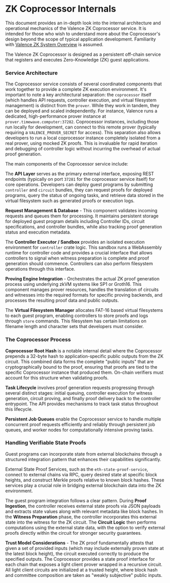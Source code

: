 # ZK Coprocessor Internals

This document provides an in-depth look into the internal architecture and operational mechanics of the Valence ZK Coprocessor service. It is intended for those who wish to understand more about the Coprocessor's design beyond the scope of typical application development. Familiarity with [Valence ZK System Overview](./01_system_overview.md) is assumed.

The Valence ZK Coprocessor is designed as a persistent off-chain service that registers and executes Zero-Knowledge (ZK) guest applications.

### Service Architecture

The Coprocessor service consists of several coordinated components that work together to provide a complete ZK execution environment. It's important to note a key architectural separation: the `coprocessor` itself (which handles API requests, controller execution, and virtual filesystem management) is distinct from the `prover`. While they work in tandem, they can be deployed and scaled independently. For instance, Valence runs a dedicated, high-performance prover instance at `prover.timewave.computer:37282`. Coprocessor instances, including those run locally for development, can connect to this remote prover (typically requiring a `VALENCE_PROVER_SECRET` for access). This separation also allows developers to run a local coprocessor instance completely isolated from a real prover, using mocked ZK proofs. This is invaluable for rapid iteration and debugging of controller logic without incurring the overhead of actual proof generation.

The main components of the Coprocessor service include:

The **API Layer** serves as the primary external interface, exposing REST endpoints (typically on port `37281` for the coprocessor service itself) for core operations. Developers can deploy guest programs by submitting `controller` and `circuit` bundles, they can request proofs for deployed programs, query the status of ongoing tasks, and retrieve data stored in the virtual filesystem such as generated proofs or execution logs.

**Request Management & Database** - This component validates incoming requests and queues them for processing. It maintains persistent storage for deployed guest program details including Controller IDs, circuit specifications, and controller bundles, while also tracking proof generation status and execution metadata.

The **Controller Executor / Sandbox** provides an isolated execution environment for `controller` crate logic. This sandbox runs a WebAssembly runtime for controller code and provides a crucial interface that allows controllers to signal when witness preparation is complete and proof generation should commence. Controllers can also perform filesystem operations through this interface.

**Proving Engine Integration** - Orchestrates the actual ZK proof generation process using underlying zkVM systems like SP1 or Groth16. This component manages prover resources, handles the translation of circuits and witnesses into the required formats for specific proving backends, and processes the resulting proof data and public outputs.

The **Virtual Filesystem Manager** allocates FAT-16 based virtual filesystems to each guest program, enabling controllers to store proofs and logs through `store` commands. This filesystem has certain limitations on filename length and character sets that developers must consider.

### The Coprocessor Process

**Coprocessor Root Hash** is a notable internal detail where the Coprocessor prepends a 32-byte hash to application-specific public outputs from the ZK circuit. This combined data forms the complete "public inputs" that are cryptographically bound to the proof, ensuring that proofs are tied to the specific Coprocessor instance that produced them. On-chain verifiers must account for this structure when validating proofs.

**Task Lifecycle** involves proof generation requests progressing through several distinct stages: initial queuing, controller execution for witness generation, circuit proving, and finally proof delivery back to the controller entrypoint. The API provides mechanisms to track task status throughout this lifecycle.

**Persistent Job Queues** enable the Coprocessor service to handle multiple concurrent proof requests efficiently and reliably through persistent job queues, and worker nodes for computationally intensive proving tasks.

### Handling Verifiable State Proofs

Guest programs can incorporate state from external blockchains through a structured integration pattern that enhances their capabilities significantly.

External State Proof Services, such as the `eth-state-proof-service`, connect to external chains via RPC, query desired state at specific block heights, and construct Merkle proofs relative to known block hashes. These services play a crucial role in bridging external blockchain data into the ZK environment.

The guest program integration follows a clear pattern. During **Proof Ingestion**, the controller receives external state proofs via JSON payloads and extracts state values along with relevant metadata like block hashes. In the **Witness Preparation** phase, the controller incorporates this external state into the witness for the ZK circuit. The **Circuit Logic** then performs computations using the external state data, with the option to verify external proofs directly within the circuit for stronger security guarantees.

**Trust Model Considerations** - The ZK proof fundamentally attests that given a set of provided inputs (which may include externally proven state at the latest block height), the circuit executed correctly to produce the specified outputs. The Coprocessor provides a state proof interface for each chain that exposes a light client prover wrapped in a recursive circuit. All light client circuits are initialized at a trusted height, where block hash and committee composition are taken as "weakly subjective" public inputs.
